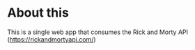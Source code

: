 # About this

This is a single web app that consumes the Rick and Morty API (https://rickandmortyapi.com/)